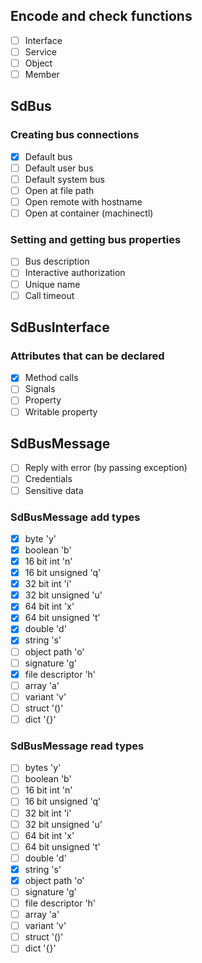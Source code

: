 ## Encode and check functions

- [ ] Interface
- [ ] Service
- [ ] Object
- [ ] Member

## SdBus

### Creating bus connections

- [X] Default bus
- [ ] Default user bus
- [ ] Default system bus
- [ ] Open at file path
- [ ] Open remote with hostname
- [ ] Open at container (machinectl)

### Setting and getting bus properties

- [ ] Bus description
- [ ] Interactive authorization
- [ ] Unique name
- [ ] Call timeout

## SdBusInterface

### Attributes that can be declared

- [X] Method calls
- [ ] Signals
- [ ] Property
- [ ] Writable property

## SdBusMessage
- [ ] Reply with error (by passing exception)
- [ ] Credentials
- [ ] Sensitive data

### SdBusMessage add types
- [X] byte 'y'
- [X] boolean 'b'
- [X] 16 bit int 'n'
- [X] 16 bit unsigned 'q'
- [X] 32 bit int 'i'
- [X] 32 bit unsigned 'u'
- [X] 64 bit int 'x'
- [X] 64 bit unsigned 't'
- [X] double 'd'
- [X] string 's'
- [ ] object path 'o'
- [ ] signature 'g'
- [X] file descriptor 'h'
- [ ] array 'a'
- [ ] variant 'v'
- [ ] struct '()'
- [ ] dict '{}'

### SdBusMessage read types
- [ ] bytes 'y'
- [ ] boolean 'b'
- [ ] 16 bit int 'n'
- [ ] 16 bit unsigned 'q'
- [ ] 32 bit int 'i'
- [ ] 32 bit unsigned 'u'
- [ ] 64 bit int 'x'
- [ ] 64 bit unsigned 't'
- [ ] double 'd'
- [X] string 's'
- [X] object path 'o'
- [ ] signature 'g'
- [ ] file descriptor 'h'
- [ ] array 'a'
- [ ] variant 'v'
- [ ] struct '()'
- [ ] dict '{}'
